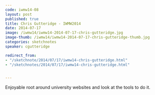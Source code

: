 ```yaml
---
code: iwmw14-08
layout: post
published: true
title: Chris Gutteridge - IWMW2014
date: 2014-07-17
image: /iwmw14/iwmw14-2014-07-17-chris-gutteridge.jpg
image-thumb: /iwmw14/iwmw14-2014-07-17-chris-gutteridge-thumb.jpg
categories: sketchnotes
speaker: cgutteridge

redirect_from:
- "/sketchnote/2014/07/17/iwmw14-chris-gutteridge.html"
- "/sketchnotes/2014/07/17/iwmw14-chris-gutteridge.html"


---
```


Enjoyable root around university websites and look at the tools to do it.

